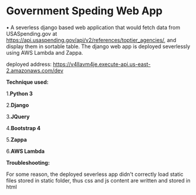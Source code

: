 # Government Speding Web App

• A severless django based web application that would fetch data from USASpending.gov at https://api.usaspending.gov/api/v2/references/toptier_agencies/, and display them in sortable table. The django web app is deployed severlessly using AWS Lambda and Zappa.

deployed address: https://v4llavm4je.execute-api.us-east-2.amazonaws.com/dev

**Technique used:**    

1.**Python 3**

2.**Django**   

3.**JQuery**

4.**Bootstrap 4**

5.**Zappa**

6.**AWS Lambda**   

**Troubleshooting:** 

For some reason, the deployed severless app didn't correctly load static files stored in static folder, thus css and js content are written and stored in html <style> and <script> file. Have tried to use AWS S3 to store static files, but same error happened. Will figure this out in the future.

## Showcase

![Figure_1](/figure/1.png)


